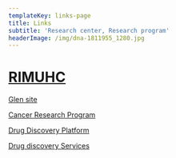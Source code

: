 ```yaml
---
templateKey: links-page
title: Links
subtitle: 'Research center, Research program'
headerImage: /img/dna-1811955_1280.jpg
---
```

# [RIMUHC](http://rimuhc.ca/)

[Glen site](https://muhc.ca/glen/dashboard)

[Cancer Research Program](http://rimuhc.ca/cancer-research-program)

[Drug Discovery Platform](http://rimuhc.ca/drug-discovery)

[Drug discovery Services](http://rimuhc.ca/drug-discovery-services)
